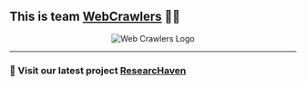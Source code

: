 
<!--
## Hi there 👋



**Here are some ideas to get you started:**

🙋‍♀️ A short introduction - what is your organization all about?
🌈 Contribution guidelines - how can the community get involved?
👩‍💻 Useful resources - where can the community find your docs? Is there anything else the community should know?
🍿 Fun facts - what does your team eat for breakfast?
🧙 Remember, you can do mighty things with the power of [Markdown](https://docs.github.com/github/writing-on-github/getting-started-with-writing-and-formatting-on-github/basic-writing-and-formatting-syntax)
-->

## This is team [WebCrawlers](https://github.com/WebCrawlers-exe) 👨‍💻

<p align="center">
<img src="https://user-images.githubusercontent.com/75159757/195903485-b698b0bf-eca3-42b9-83c3-0ba0b23ee339.png" alt="Web Crawlers Logo">
</p>
<hr>

### 📌 Visit our latest project [ResearcHaven](https://webcrawlers.tech)

